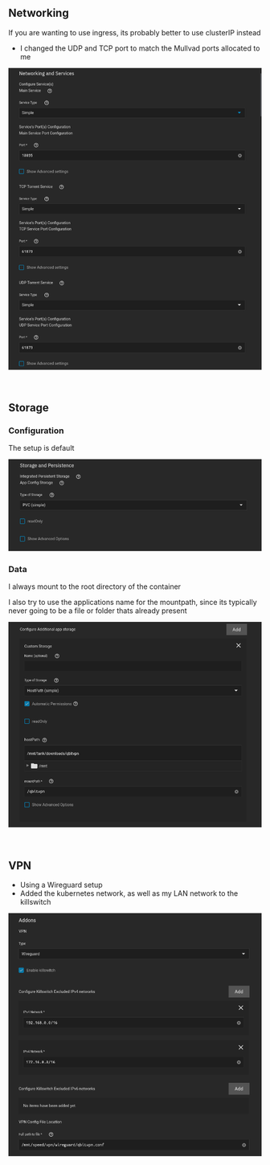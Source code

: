 ## Networking 


If you are wanting to use ingress, its probably better to use clusterIP instead

- I changed the UDP and TCP port to match the Mullvad ports allocated to me

![!Networking: qbittorrent](images/networking.png)

<br />

## Storage

### Configuration

The setup is default

![!Storage: NZBGet](images/storage_config.png)

### Data

I always mount to the root directory of the container

I also try to use the applications name for the mountpath, since its typically never going to be a file or folder thats already present 

![!Storage: NZBGet](images/storage_data.png)

<br />

## VPN

- Using a Wireguard setup
- Added the kubernetes network, as well as my LAN network to the killswitch

![!Storage: NZBGet](images/vpn.png)

<br />